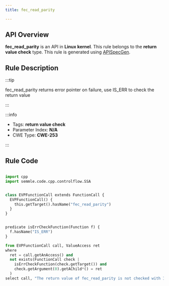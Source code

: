 ```yaml
---
title: fec_read_parity

---
```



## API Overview
**fec_read_parity** is an API in **Linux kernel**. This rule belongs to the **return value check** type. This rule is generated using [APISpecGen](../../tools/APISpecGen).
## Rule Description

:::tip

fec_read_parity returns error pointer on failure, use IS_ERR to check the return value

:::

:::info

- Tags: **return value check**
- Parameter Index: **N/A**
- CWE Type: **CWE-253**

:::

## Rule Code
```python

import cpp
import semmle.code.cpp.controlflow.SSA


class EVPFunctionCall extends FunctionCall {
  EVPFunctionCall() {
    this.getTarget().hasName("fec_read_parity")
  }
}


predicate isErrCheckFunction(Function f) {
  f.hasName("IS_ERR") 
}

from EVPFunctionCall call, ValueAccess ret
where
  ret = call.getAnAccess() and
  not exists(FunctionCall check |
    isErrCheckFunction(check.getTarget()) and
    check.getArgument(0).getAChild*() = ret
  )
select call, "The return value of fec_read_parity is not checked with IS_ERR."
    
```